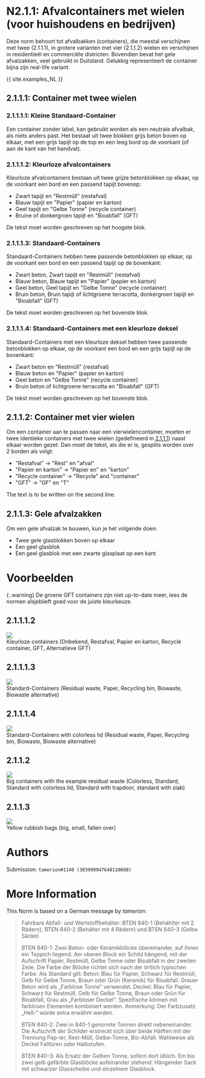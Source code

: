 # N2.1.1: Afvalcontainers met wielen (voor huishoudens en bedrijven)

Deze norm behoort tot afvalbakken (containers), die meestal verschijnen met twee (2.1.1.1), in grotere varianten met vier (2.1.1.2) wielen en verschijnen in residentieël en commerciële districten. Bovendien bevat het gele afvalzakken, veel gebruikt in Duitsland. Gelukkig representeert de container bijna zijn real-life variant.

{{ site.examples_NL }}

## 2.1.1.1: Container met twee wielen
### 2.1.1.1.1: Kleine Standaard-Container

Een container zonder label, kan gebruikt worden als een neutrale afvalbak, als niets anders past. Het bestaat uit twee blokken grijs beton boven op elkaar, met een grijs tapijt op de top en een leeg bord op de voorkant (of aan de kant van het handvat).

### 2.1.1.1.2: Kleurloze afvalcontainers

Kleurloze afvalcontainers bestaan uit twee grijze betonblokken op elkaar, op de voorkant een bord en een passend tapijt bovenop:
* Zwart tapijt en "Restmüll" (restafval)
* Blauw tapijt en "Papier" (papier en karton)
* Geel tapijt en "Gelbe Tonne" (recycle container)
* Bruine of donkergroen tapijt en "Bioabfall" (GFT)

De tekst moet worden geschreven op het hoogste blok.

### 2.1.1.1.3: Standaard-Containers

Standaard-Containers hebben twee passende betonblokken op elkaar, op de voorkant een bord en een passend tapijt op de bovenkant:
* Zwart beton, Zwart tapijt en "Restmüll" (restafval)
* Blauw beton, Blauw tapijt en "Papier" (papier en karton)
* Geel beton, Geel tapijt en "Gelbe Tonne" (recycle container)
* Bruin beton, Bruin tapijt of lichtgroene terracotta, donkergroen tapijt en "Bioabfall" (GFT)

De tekst moet worden geschreven op het bovenste blok.

### 2.1.1.1.4: Standaard-Containers met een kleurloze deksel

Standaard-Containers met een kleurloze deksel hebben twee passende betonblokken op elkaar, op de voorkant een bord en een grijs tapijt op de bovenkant:
* Zwart beton en "Restmüll" (restafval)
* Blauw beton en "Papier" (papier en karton)
* Geel beton en "Gelbe Tonne" (recycle container)
* Bruin beton of lichtgroene terracotta en "Bioabfall" (GFT)

De tekst moet worden geschreven op het bovenste blok.

## 2.1.1.2: Container met vier wielen

Om een container aan te passen naar een vierwielencontainer, moeten er twee identieke containers met twee wielen (gedefineerd in [2.1.1.1](#2111-container-with-two-wheels)) naast elkaar worden gezet. Dan moet de tekst, als die er is, gesplits worden over 2 borden als volgt:
* "Restafval" -> "Rest" en "afval"
* "Papier en karton" -> "Papier en" en "karton"
* "Recycle container" -> "Recycle" and "container"
* "GFT" -> "GF" en "T"

The text is to be written on the second line.

## 2.1.1.3: Gele afvalzakken

Om een gele afvalzak te bouwen, kun je het volgende doen:
* Twee gele glasblokken boven op elkaar
* Een geel glasblok
* Een geel glasblok met een zwarte glasplaat op een kant

# Voorbeelden

{:.warning}
De groene GFT containers zijn niet up-to-date meer, lees de normen alsjeblieft goed voor de juiste kleurkeuze.

## 2.1.1.1.2

![](https://cdn.discordapp.com/attachments/702537093527765083/702537396532674591/N41.png)  
Kleurloze containers (Onbekend, Restafval, Papier en karton, Recycle container, GFT, Alternatieve GFT)

## 2.1.1.1.3

![](https://cdn.discordapp.com/attachments/702537093527765083/702537401993789480/N41b.png)  
Standard-Containers (Residual waste, Paper, Recycling bin, Biowaste, Biowaste alternative)

## 2.1.1.1.4

![](https://cdn.discordapp.com/attachments/702537093527765083/702537407257378875/N41c.png)  
Standard-Containers with colorless lid (Residual waste, Paper, Recycling bin, Biowaste, Biowaste alternative)

## 2.1.1.2

![](https://cdn.discordapp.com/attachments/702537093527765083/702537411225190450/N42.png)  
Big containers with the example residual waste (Colorless, Standard, Standard with colorless lid, Standard with trapdoor, standard with slab)

## 2.1.1.3

![](https://cdn.discordapp.com/attachments/702537093527765083/702537415809564762/N43.png)  
Yellow rubbish bags (big, small, fallen over)

# Authors

Submission: `tamerion#1140 (303990947648110608)`

# More Information

This Norm is based on a German message by _tamerion:_

> Fahrbare Abfall- und Wertstoffbehälter: BTEN 840-1 (Behählter mit 2 Rädern), BTEN 840-2 (Behälter mit 4 Rädern) und BTEN 840-3 (Gelbe Säcke)
>
> BTEN 840-1: Zwei Beton- oder Keramikblöcke übereinander, auf ihnen ein Teppich liegend. Am oberen Block ein Schild hängend, mit der Aufschrift Papier, Restmüll, Gelbe Tonne oder Bioabfall in der zweiten Zeile. Die Farbe der Blöcke richtet sich nach der örtlich typischen Farbe. Als Standard gilt: Beton: Blau für Papier, Schwarz für Restmüll, Gelb für Gelbe Tonne, Braun oder Grün (Keramik) für Bioabfall. Grauer Beton wird als „Farblose Tonne“ verwendet. Deckel: Blau für Papier, Schwarz für Restmüll, Gelb für Gelbe Tonne, Braun oder Grün für Bioabfall, Grau als „Farbloser Deckel“. Spezifische können mit farblosen Elementen kombiniert werden. Anmerkung: Der Farbzusatz „Hell-“ würde extra erwähnt werden.
>
> BTEN 840-2: Zwei in 840-1 genormte Tonnen direkt nebeneinander. Die Aufschrift der Schilder erstreckt sich über beide Hälften mit der Trennung Pap-ier, Rest-Müll, Gelbe-Tonne, Bio-Abfall. Wahlweise als Deckel Falltüren oder Halbstufen.
>
> BTEN 840-3: Als Ersatz der Gelben Tonne, sofern dort üblich. Ein bis zwei gelb gefärbte Glasblöcke aufeinander stehend. Hängender Sack mit schwarzer Glasscheibe und einzelnem Glasblock.
